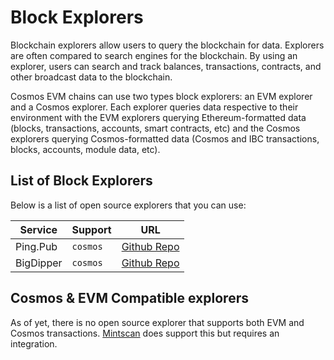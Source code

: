 # Block Explorers

Blockchain explorers allow users to query the blockchain for data.
Explorers are often compared to search engines for the blockchain.
By using an explorer, users can search and track balances, transactions, contracts, and other broadcast data to the blockchain.

Cosmos EVM chains can use two types block explorers: an EVM explorer and a Cosmos explorer.
Each explorer queries data respective to their environment with the EVM explorers querying Ethereum-formatted data
(blocks, transactions, accounts, smart contracts, etc) and the Cosmos explorers querying Cosmos-formatted data
(Cosmos and IBC transactions, blocks, accounts, module data, etc).

## List of Block Explorers

Below is a list of open source explorers that you can use:

| Service    | Support        | URL                                                             |
| ---------- | -------------- | --------------------------------------------------------------- |
| Ping.Pub   | `cosmos`       | [Github Repo](https://github.com/ping-pub/explorer)             |
| BigDipper  | `cosmos`       | [Github Repo](https://github.com/forbole/big-dipper-2.0-cosmos) |

## Cosmos & EVM Compatible explorers

As of yet, there is no open source explorer that supports both EVM and Cosmos transactions.
[Mintscan](https://mintscan.io/) does support this but requires an integration.
